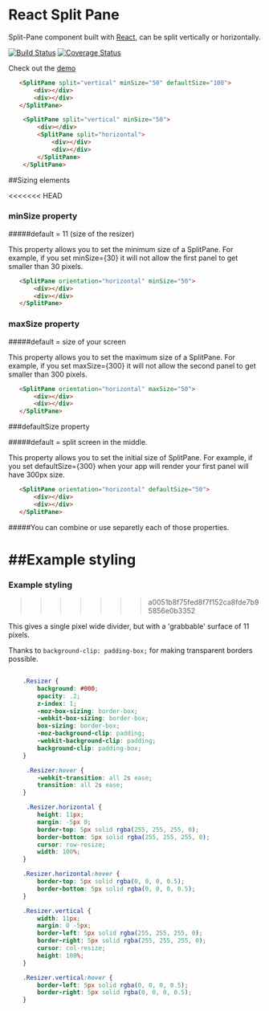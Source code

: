 # React Split Pane

Split-Pane component built with [React](http://facebook.github.io/react), can be split vertically or horizontally.


[![Build Status](https://img.shields.io/travis/tomkp/react-split-pane/master.svg?style=flat-square)](https://travis-ci.org/tomkp/react-split-pane)
[![Coverage Status](https://img.shields.io/coveralls/tomkp/react-split-pane/master.svg?style=flat-square)](https://coveralls.io/r/tomkp/react-split-pane)


Check out the [demo](http://zonked-knife.surge.sh/)


```html
   <SplitPane split="vertical" minSize="50" defaultSize="100">
       <div></div>
       <div></div>
   </SplitPane>
```

```html
    <SplitPane split="vertical" minSize="50">
        <div></div>
        <SplitPane split="horizontal">
            <div></div>
            <div></div>
        </SplitPane>
    </SplitPane>
```
##Sizing elements

<<<<<<< HEAD
### minSize property

#####default = 11 (size of the resizer)

This property allows you to set the minimum size of a SplitPane. For example, if you set minSize={30} it will not allow the first panel to get smaller than 30 pixels.

```html
   <SplitPane orientation="horizontal" minSize="50">
       <div></div>
       <div></div>
   </SplitPane>
```

### maxSize property

#####default = size of your screen 

This property allows you to set the maximum size of a SplitPane. For example, if you set maxSize={300} it will not allow the second panel to get smaller than 300 pixels.

```html
   <SplitPane orientation="horizontal" maxSize="50">
       <div></div>
       <div></div>
   </SplitPane>
```


###defaultSize property

#####default = split screen in the middle.

This property allows you to set the initial size of SplitPane. For example, if you set defaultSize={300} when your app will render your first panel will have 300px size.

```html
   <SplitPane orientation="horizontal" defaultSize="50">
       <div></div>
       <div></div>
   </SplitPane>
```

#####You can combine or use separetly each of those properties.




##Example styling
=======
### Example styling
>>>>>>> a0051b8f75fed8f7f152ca8fde7b95856e0b3352

This gives a single pixel wide divider, but with a 'grabbable' surface of 11 pixels.

Thanks to ```background-clip: padding-box;``` for making transparent borders possible.


```css
    
    .Resizer {
        background: #000;
        opacity: .2;
        z-index: 1;
        -moz-box-sizing: border-box;
        -webkit-box-sizing: border-box;
        box-sizing: border-box;
        -moz-background-clip: padding;
        -webkit-background-clip: padding;
        background-clip: padding-box;
    }

     .Resizer:hover {
        -webkit-transition: all 2s ease;
        transition: all 2s ease;
    }

     .Resizer.horizontal {
        height: 11px;
        margin: -5px 0;
        border-top: 5px solid rgba(255, 255, 255, 0);
        border-bottom: 5px solid rgba(255, 255, 255, 0);
        cursor: row-resize;
        width: 100%;
    }

    .Resizer.horizontal:hover {
        border-top: 5px solid rgba(0, 0, 0, 0.5);
        border-bottom: 5px solid rgba(0, 0, 0, 0.5);
    }

    .Resizer.vertical {
        width: 11px;
        margin: 0 -5px;
        border-left: 5px solid rgba(255, 255, 255, 0);
        border-right: 5px solid rgba(255, 255, 255, 0);
        cursor: col-resize;
        height: 100%;
    }

    .Resizer.vertical:hover {
        border-left: 5px solid rgba(0, 0, 0, 0.5);
        border-right: 5px solid rgba(0, 0, 0, 0.5);
    }
 ```

